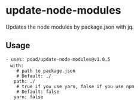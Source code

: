 # update-node-modules

Updates the node modules by package.json with jq.

## Usage

```$yaml
- uses: poad/update-node-modules@v1.0.5
　with:
    # path to package.json
    # Default: ./
   path: ./
    # true if you use yarn, false if you use npm
    # Default: false
   yarn: false
```
